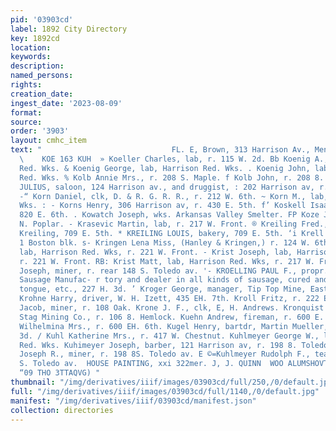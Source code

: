 ```yaml
---
pid: '03903cd'
label: 1892 City Directory
key: 1892cd
location: 
keywords: 
description: 
named_persons: 
rights: 
creation_date: 
ingest_date: '2023-08-09'
format: 
source: 
order: '3903'
layout: cmhc_item
text: "                             FL. E, Brown, 313 Harrison Av., Men’s Furnisher
  \    KOE 163 KUH  » Koeller Charles, lab, r. 115 W. 2d. Bb Koenig A., lab, Harrison
  Red. Wks. & Koenig George, lab, Harrison Red. Wks. . Koenig John, lab, Harrison
  Red. Wks. % Kolb Annie Mrs., r. 208 S. Maple. f Kolb John, r. 208 8. Maple. . KOLSCH
  JULIUS, saloon, 124 Harrison av., and druggist, : 202 Harrison av, r. 406 W. 3d.
  -“ Korn Daniel, clk, D. & R. G. R. R., r. 212 W. 6th. ~ Korn M., lab, Harrison Red.
  Wks. : - Korns Henry, 306 Harrison av, r. 430 E. 5th. f’ Koskell Isaac, miner, r.
  820 E. 6th. . Kowatch Joseph, wks. Arkansas Valley Smelter. FP Koze John, r. 1501
  N. Poplar. - Krasevic Martin, lab, r. 217 W. Front. ® Kreiling Fred., baker, Louis
  Kreiling, 709 E. 5th. * KREILING LOUIS, bakery, 709 E. 5th. ‘i Krell H. P., lawyer,
  1 Boston blk. s- Kringen Lena Miss, (Hanley & Kringen,) r. 124 W. 6th. ~ Krist John,
  lab, Harrison Red. Wks, r. 221 W. Front. - Krist Joseph, lab, Harrison Red. Wks,
  r. 221 W. Front. RB: Krist Matt, lab, Harrison Red. Wks, r. 217 W. Front. Kroell
  Joseph, miner, r. rear 148 S. Toledo av. '- KROELLING PAUL F., propr. Leadville
  Sausage Manufac- r tory and dealer in all kinds of sausage, cured and smoked meats,
  tongue, etc., 227 H. 3d. ’ Kroger George, manager, Tip Top Mine, East Fryer Hill.
  Krohne Harry, driver, W. H. Izett, 435 EH. 7th. Kroll Fritz, r. 222 E. 3d. Kroll
  Jacob, miner, r. 108 Oak. Krone J. F., clk, E, H. Andrews. Kronquist Otto, miner,
  Stag Mining Co., r. 106 8. Hemlock. Kuehn Andrew, fireman, r. 600 E. 6th. Kuehn
  Wilhelmina Mrs., r. 600 EH. 6th. Kugel Henry, bartdr, Martin Mueller, r. 222 E.
  3d. / Kuhl Katherine Mrs., r. 417 W. Chestnut. Kuhlmeyer George W., lab, Harrison
  Red. Wks. Kuhimeyer Joseph, barber, 121 Harrison av, r. 198 8. Toledo av. Kuhlmeyer
  Joseph R., miner, r. 198 8S. Toledo av. E ©=Kuhlmeyer Rudolph F., teamster, r. 198
  S. Toledo av.  HOUSE PAINTING, xxi 322mer. J, J. QUINN  WOO ALUMSHOVTG| seperate,
  “09 THO 3TTAQVG) "
thumbnail: "/img/derivatives/iiif/images/03903cd/full/250,/0/default.jpg"
full: "/img/derivatives/iiif/images/03903cd/full/1140,/0/default.jpg"
manifest: "/img/derivatives/iiif/03903cd/manifest.json"
collection: directories
---
```


